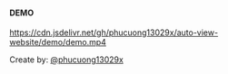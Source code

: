 #### DEMO

https://cdn.jsdelivr.net/gh/phucuong13029x/auto-view-website/demo/demo.mp4


  Create by:
  [@phucuong13029x](https://www.tiktok.com/@phucuong13029x?refer=creator_embed)   

